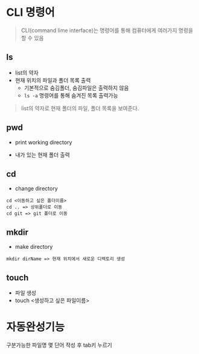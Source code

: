 # CLI 명령어

> CLI(command lime interface)는 명령어를 통해 컴퓨터에게 여러가지 명령을 할 수 있음

## ls

- list의 약자
- 현재 위치의 파일과 폴더 목록 출력
  - 기본적으로 숨김폴더, 숨김파일은 출력하지 않음
  - `ls -a` 명령어를 통해 숨겨진 목록 출력가능

> list의 약자로 현재 폴더의 파일, 폴더 목록을 보여준다.

## pwd

- print working directory

- 내가 있는 현재 폴더 출력

## cd

- change directory

```
cd <이동하고 싶은 폴더이름>
cd .. => 상위폴더로 이동
cd git => git 폴더로 이동
```

## mkdir

- make directory 

```
mkdir dirName => 현재 위치에서 새로운 디렉토리 생성
```

## touch

- 파일 생성
- touch <생성하고 싶은 파일이름>



# 자동완성기능

구분가능한 파일명 몇 단어 작성 후 tab키 누르기
